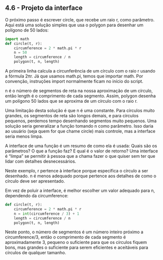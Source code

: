 ## 4.6 - Projeto da interface

O próximo passo é escrever circle, que recebe um raio r, como parâmetro. Aqui está uma solução simples que usa o polygon para desenhar um polígono de 50 lados:

```python
import math
def circle(t, r):
    circumference = 2 * math.pi * r
    n = 50
    length = circumference / n
    polygon(t, n, length)
```

A primeira linha calcula a circunferência de um círculo com o raio r usando a fórmula 2πr. Já que usamos math.pi, temos que importar math. Por convenção, instruções import normalmente ficam no início do script.

n é o número de segmentos de reta na nossa aproximação de um círculo, então length é o comprimento de cada segmento. Assim, polygon desenha um polígono 50 lados que se aproxima de um círculo com o raio r.

Uma limitação desta solução é que n é uma constante. Para círculos muito grandes, os segmentos de reta são longos demais, e para círculos pequenos, perdemos tempo desenhando segmentos muito pequenos. Uma solução seria generalizar a função tomando n como parâmetro. Isso daria ao usuário (seja quem for que chame circle) mais controle, mas a interface seria menos limpa.

A interface de uma função é um resumo de como ela é usada: Quais são os parâmetros? O que a função faz? E qual é o valor de retorno? Uma interface é “limpa” se permitir à pessoa que a chama fazer o que quiser sem ter que lidar com detalhes desnecessários.

Neste exemplo, r pertence à interface porque especifica o círculo a ser desenhado. n é menos adequado porque pertence aos detalhes de como o círculo deve ser apresentado.

Em vez de poluir a interface, é melhor escolher um valor adequado para n, dependendo da circumference:

```python
def circle(t, r):
    circumference = 2 * math.pi * r
    n = int(circumference / 3) + 1
    length = circumference / n
    polygon(t, n, length)
```

Neste ponto, o número de segmentos é um número inteiro próximo a circumference/3, então o comprimento de cada segmento é aproximadamente 3, pequeno o suficiente para que os círculos fiquem bons, mas grandes o suficiente para serem eficientes e aceitáveis para círculos de qualquer tamanho.

<a id="sec:4.7 - Refatoração"></a>